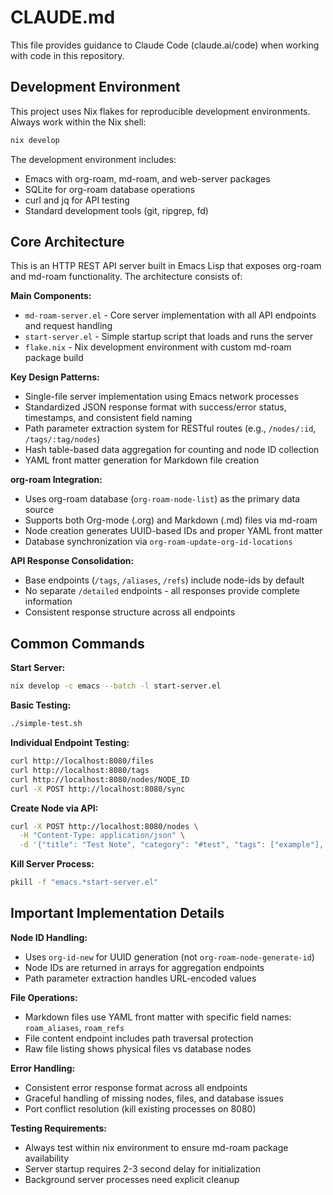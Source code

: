 # CLAUDE.md

This file provides guidance to Claude Code (claude.ai/code) when working with code in this repository.

## Development Environment

This project uses Nix flakes for reproducible development environments. Always work within the Nix shell:

```bash
nix develop
```

The development environment includes:
- Emacs with org-roam, md-roam, and web-server packages
- SQLite for org-roam database operations  
- curl and jq for API testing
- Standard development tools (git, ripgrep, fd)

## Core Architecture

This is an HTTP REST API server built in Emacs Lisp that exposes org-roam and md-roam functionality. The architecture consists of:

**Main Components:**
- `md-roam-server.el` - Core server implementation with all API endpoints and request handling
- `start-server.el` - Simple startup script that loads and runs the server
- `flake.nix` - Nix development environment with custom md-roam package build

**Key Design Patterns:**
- Single-file server implementation using Emacs network processes
- Standardized JSON response format with success/error status, timestamps, and consistent field naming
- Path parameter extraction system for RESTful routes (e.g., `/nodes/:id`, `/tags/:tag/nodes`)
- Hash table-based data aggregation for counting and node ID collection
- YAML front matter generation for Markdown file creation

**org-roam Integration:**
- Uses org-roam database (`org-roam-node-list`) as the primary data source
- Supports both Org-mode (.org) and Markdown (.md) files via md-roam
- Node creation generates UUID-based IDs and proper YAML front matter
- Database synchronization via `org-roam-update-org-id-locations`

**API Response Consolidation:**
- Base endpoints (`/tags`, `/aliases`, `/refs`) include node-ids by default
- No separate `/detailed` endpoints - all responses provide complete information
- Consistent response structure across all endpoints

## Common Commands

**Start Server:**
```bash
nix develop -c emacs --batch -l start-server.el
```

**Basic Testing:**
```bash
./simple-test.sh
```

**Individual Endpoint Testing:**
```bash
curl http://localhost:8080/files
curl http://localhost:8080/tags
curl http://localhost:8080/nodes/NODE_ID
curl -X POST http://localhost:8080/sync
```

**Create Node via API:**
```bash
curl -X POST http://localhost:8080/nodes \
  -H "Content-Type: application/json" \
  -d '{"title": "Test Note", "category": "#test", "tags": ["example"], "content": "Note content"}'
```

**Kill Server Process:**
```bash
pkill -f "emacs.*start-server.el"
```

## Important Implementation Details

**Node ID Handling:**
- Uses `org-id-new` for UUID generation (not `org-roam-node-generate-id`)
- Node IDs are returned in arrays for aggregation endpoints
- Path parameter extraction handles URL-encoded values

**File Operations:**
- Markdown files use YAML front matter with specific field names: `roam_aliases`, `roam_refs`
- File content endpoint includes path traversal protection
- Raw file listing shows physical files vs database nodes

**Error Handling:**
- Consistent error response format across all endpoints
- Graceful handling of missing nodes, files, and database issues
- Port conflict resolution (kill existing processes on 8080)

**Testing Requirements:**
- Always test within nix environment to ensure md-roam package availability
- Server startup requires 2-3 second delay for initialization
- Background server processes need explicit cleanup